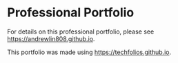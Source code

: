 # Professional Portfolio

For details on this professional portfolio, please see https://andrewlin808.github.io.

This portfolio was made using https://techfolios.github.io.

